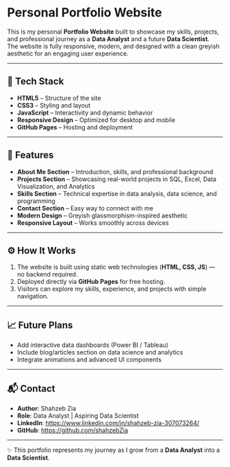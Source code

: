 # Personal Portfolio Website

This is my personal **Portfolio Website** built to showcase my skills, projects, and professional journey as a **Data Analyst** and a future **Data Scientist**.  
The website is fully responsive, modern, and designed with a clean greyish aesthetic for an engaging user experience.

---

## 🚀 Tech Stack

- **HTML5** – Structure of the site  
- **CSS3** – Styling and layout  
- **JavaScript** – Interactivity and dynamic behavior  
- **Responsive Design** – Optimized for desktop and mobile  
- **GitHub Pages** – Hosting and deployment  

---

## 🎨 Features

- **About Me Section** – Introduction, skills, and professional background  
- **Projects Section** – Showcasing real-world projects in SQL, Excel, Data Visualization, and Analytics  
- **Skills Section** – Technical expertise in data analysis, data science, and programming  
- **Contact Section** – Easy way to connect with me  
- **Modern Design** – Greyish glassmorphism-inspired aesthetic  
- **Responsive Layout** – Works smoothly across devices  

---

## ⚙️ How It Works

1. The website is built using static web technologies (**HTML, CSS, JS**) — no backend required.  
2. Deployed directly via **GitHub Pages** for free hosting.  
3. Visitors can explore my skills, experience, and projects with simple navigation.  

---

## 📈 Future Plans

- Add interactive data dashboards (Power BI / Tableau)  
- Include blog/articles section on data science and analytics  
- Integrate animations and advanced UI components  

---

## 📬 Contact

- **Author**: Shahzeb Zia  
- **Role**: Data Analyst | Aspiring Data Scientist  
- **LinkedIn**: https://www.linkedin.com/in/shahzeb-zia-307073264/ 
- **GitHub**: https://github.com/shahzebZia

---

✨ This portfolio represents my journey as I grow from a **Data Analyst** into a **Data Scientist**.  

